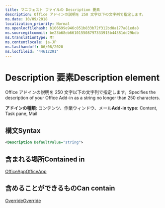 ```yaml
---
title: マニフェスト ファイルの Description 要素
description: Office アドインの説明を 250 文字以下の文字列で指定します。
ms.date: 10/09/2018
localization_priority: Normal
ms.openlocfilehash: b106699e946c851b833b72f312bd8a177a81eda8
ms.sourcegitcommit: be23b68eb661015508797333915b44381dd29bdb
ms.translationtype: MT
ms.contentlocale: ja-JP
ms.lasthandoff: 06/08/2020
ms.locfileid: "44612291"
---
```

# <a name="description-element"></a><span data-ttu-id="fe54b-103">Description 要素</span><span class="sxs-lookup"><span data-stu-id="fe54b-103">Description element</span></span>

<span data-ttu-id="fe54b-104">Office アドインの説明を 250 文字以下の文字列で指定します。</span><span class="sxs-lookup"><span data-stu-id="fe54b-104">Specifies the description of your Office Add-in as a string no longer than 250 characters.</span></span>

<span data-ttu-id="fe54b-105">**アドインの種類:** コンテンツ、作業ウィンドウ、メール</span><span class="sxs-lookup"><span data-stu-id="fe54b-105">**Add-in type:** Content, Task pane, Mail</span></span>

## <a name="syntax"></a><span data-ttu-id="fe54b-106">構文</span><span class="sxs-lookup"><span data-stu-id="fe54b-106">Syntax</span></span>

```XML
<Description DefaultValue="string">
```

## <a name="contained-in"></a><span data-ttu-id="fe54b-107">含まれる場所</span><span class="sxs-lookup"><span data-stu-id="fe54b-107">Contained in</span></span>

[<span data-ttu-id="fe54b-108">OfficeApp</span><span class="sxs-lookup"><span data-stu-id="fe54b-108">OfficeApp</span></span>](officeapp.md)


## <a name="can-contain"></a><span data-ttu-id="fe54b-109">含めることができるもの</span><span class="sxs-lookup"><span data-stu-id="fe54b-109">Can contain</span></span>

[<span data-ttu-id="fe54b-110">Override</span><span class="sxs-lookup"><span data-stu-id="fe54b-110">Override</span></span>](override.md)

